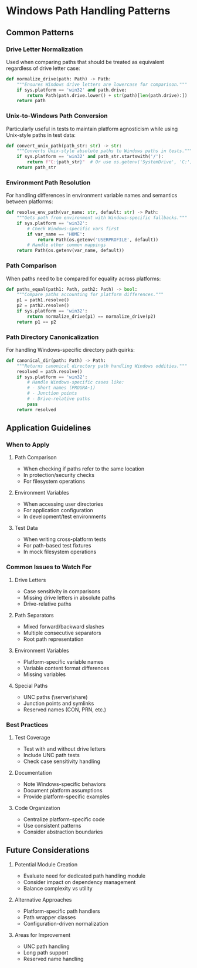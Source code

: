 # Windows Path Handling Patterns

## Common Patterns

### Drive Letter Normalization
Used when comparing paths that should be treated as equivalent regardless of drive letter case:

```python
def normalize_drive(path: Path) -> Path:
    """Ensures Windows drive letters are lowercase for comparison."""
    if sys.platform == 'win32' and path.drive:
        return Path(path.drive.lower() + str(path)[len(path.drive):])
    return path
```

### Unix-to-Windows Path Conversion
Particularly useful in tests to maintain platform agnosticism while using Unix-style paths in test data:

```python
def convert_unix_path(path_str: str) -> str:
    """Converts Unix-style absolute paths to Windows paths in tests."""
    if sys.platform == 'win32' and path_str.startswith('/'):
        return f"C:{path_str}"  # Or use os.getenv('SystemDrive', 'C:')
    return path_str
```

### Environment Path Resolution
For handling differences in environment variable names and semantics between platforms:

```python
def resolve_env_path(var_name: str, default: str) -> Path:
    """Gets path from environment with Windows-specific fallbacks."""
    if sys.platform == 'win32':
        # Check Windows-specific vars first
        if var_name == 'HOME':
            return Path(os.getenv('USERPROFILE', default))
        # Handle other common mappings
    return Path(os.getenv(var_name, default))
```

### Path Comparison
When paths need to be compared for equality across platforms:

```python
def paths_equal(path1: Path, path2: Path) -> bool:
    """Compare paths accounting for platform differences."""
    p1 = path1.resolve()
    p2 = path2.resolve()
    if sys.platform == 'win32':
        return normalize_drive(p1) == normalize_drive(p2)
    return p1 == p2
```

### Path Directory Canonicalization
For handling Windows-specific directory path quirks:

```python
def canonical_dir(path: Path) -> Path:
    """Returns canonical directory path handling Windows oddities."""
    resolved = path.resolve()
    if sys.platform == 'win32':
        # Handle Windows-specific cases like:
        # - Short names (PROGRA~1)
        # - Junction points
        # - Drive-relative paths
        pass
    return resolved
```

## Application Guidelines

### When to Apply

1. Path Comparison
   - When checking if paths refer to the same location
   - In protection/security checks
   - For filesystem operations

2. Environment Variables
   - When accessing user directories
   - For application configuration
   - In development/test environments

3. Test Data
   - When writing cross-platform tests
   - For path-based test fixtures
   - In mock filesystem operations

### Common Issues to Watch For

1. Drive Letters
   - Case sensitivity in comparisons
   - Missing drive letters in absolute paths
   - Drive-relative paths

2. Path Separators
   - Mixed forward/backward slashes
   - Multiple consecutive separators
   - Root path representation

3. Environment Variables
   - Platform-specific variable names
   - Variable content format differences
   - Missing variables

4. Special Paths
   - UNC paths (\\server\share)
   - Junction points and symlinks
   - Reserved names (CON, PRN, etc.)

### Best Practices

1. Test Coverage
   - Test with and without drive letters
   - Include UNC path tests
   - Check case sensitivity handling

2. Documentation
   - Note Windows-specific behaviors
   - Document platform assumptions
   - Provide platform-specific examples

3. Code Organization
   - Centralize platform-specific code
   - Use consistent patterns
   - Consider abstraction boundaries

## Future Considerations

1. Potential Module Creation
   - Evaluate need for dedicated path handling module
   - Consider impact on dependency management
   - Balance complexity vs utility

2. Alternative Approaches
   - Platform-specific path handlers
   - Path wrapper classes
   - Configuration-driven normalization

3. Areas for Improvement
   - UNC path handling
   - Long path support
   - Reserved name handling
